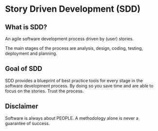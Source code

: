 # Story Driven Development (SDD)


## What is SDD?
An agile software development process driven by (user) stories.

The main stages of the process are analysis, design, coding, testing, deployment and planning.


## Goal of SDD
SDD provides a blueprint of best practice tools for every stage in the software development process.
By doing so you save time and are able to focus on the stories. 
Trust the process.


## Disclaimer
Software is always about PEOPLE.
A methodology alone is never a guarantee of success.








